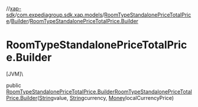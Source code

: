 //[xap-sdk](../../../../index.md)/[com.expediagroup.sdk.xap.models](../../index.md)/[RoomTypeStandalonePriceTotalPrice](../index.md)/[Builder](index.md)/[RoomTypeStandalonePriceTotalPrice.Builder](-room-type-standalone-price-total-price.-builder.md)

# RoomTypeStandalonePriceTotalPrice.Builder

[JVM]\

public [RoomTypeStandalonePriceTotalPrice.Builder](index.md)[RoomTypeStandalonePriceTotalPrice.Builder](-room-type-standalone-price-total-price.-builder.md)([String](https://docs.oracle.com/javase/8/docs/api/java/lang/String.html)value, [String](https://docs.oracle.com/javase/8/docs/api/java/lang/String.html)currency, [Money](../../-money/index.md)localCurrencyPrice)

